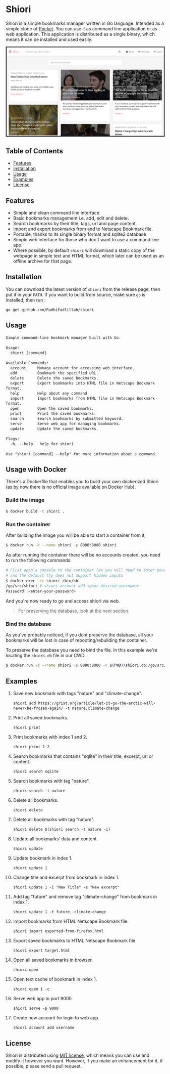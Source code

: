 # Shiori

Shiori is a simple bookmarks manager written in Go language. Intended as a simple clone of [Pocket](https://getpocket.com//). You can use it as command line application or as web application. This application is distributed as a single binary, which means it can be installed and used easily.

![Screenshot](https://raw.githubusercontent.com/RadhiFadlillah/shiori/master/screenshot.png)

## Table of Contents

- [Features](#features)
- [Installation](#installation)
- [Usage](#usage)
- [Examples](#examples)
- [License](#license)

## Features

- Simple and clean command line interface.
- Basic bookmarks management i.e. add, edit and delete.
- Search bookmarks by their title, tags, url and page content.
- Import and export bookmarks from and to Netscape Bookmark file.
- Portable, thanks to its single binary format and sqlite3 database
- Simple web interface for those who don't want to use a command line app.
- Where possible, by default `shiori` will download a static copy of the webpage in simple text and HTML format, which later can be used as an offline archive for that page.

## Installation

You can download the latest version of `shiori` from the release page, then put it in your `PATH`. If you want to build from source, make sure `go` is installed, then run :

```
go get github.com/RadhiFadlillah/shiori
```

## Usage

```
Simple command-line bookmark manager built with Go.

Usage:
  shiori [command]

Available Commands:
  account     Manage account for accessing web interface.
  add         Bookmark the specified URL.
  delete      Delete the saved bookmarks.
  export      Export bookmarks into HTML file in Netscape Bookmark format.
  help        Help about any command
  import      Import bookmarks from HTML file in Netscape Bookmark format.
  open        Open the saved bookmarks.
  print       Print the saved bookmarks.
  search      Search bookmarks by submitted keyword.
  serve       Serve web app for managing bookmarks.
  update      Update the saved bookmarks.

Flags:
  -h, --help   help for shiori

Use "shiori [command] --help" for more information about a command.
```

## Usage with Docker

There's a Dockerfile that enables you to build your own dockerized Shiori (as by now there is no official image available on Docker Hub).

### Build the image

```bash
$ docker build -t shiori .
```

### Run the container

After building the image you will be able to start a container from it;

```bash
$ docker run -d --name shiori -p 8080:8080 shiori
```

As after running the container there will be no accounts created, you need to run the following commands:

```bash
# First open a console to the container (as you will need to enter your password)
# and the default tty does not support hidden inputs
$ docker exec -it shiori /bin/sh
/go/src/shiori # shiori account add <your-desired-username>
Password: <enter-your-password>
```

And you're now ready to go and access shiori via web.

> For preserving the database, look at the next section.

### Bind the database

As you've probably noticed, if you dont preserve the database, all your bookmarks will be lost in case of rebooting/rebuilding the container.

To preserve the database you need to bind the file. In this example we're locating the `shiori.db` file in our CWD.

```bash
$ docker run -d --name shiori -p 8080:8080 -v $(PWD)/shiori.db:/go/src/shiori/shiori.db shiori
```

## Examples

1. Save new bookmark with tags "nature" and "climate-change".

   ```
   shiori add https://grist.org/article/let-it-go-the-arctic-will-never-be-frozen-again/ -t nature,climate-change
   ```

2. Print all saved bookmarks.

   ```
   shiori print
   ```

2. Print bookmarks with index 1 and 2.

   ```
   shiori print 1 2
   ```

3. Search bookmarks that contains "sqlite" in their title, excerpt, url or content.

   ```
   shiori search sqlite
   ```

4. Search bookmarks with tag "nature".

   ```
   shiori search -t nature
   ```

5. Delete all bookmarks.

   ```
   shiori delete
   ```

6. Delete all bookmarks with tag "nature".

   ```
   shiori delete $(shiori search -t nature -i)
   ```

7. Update all bookmarks' data and content.

   ```
   shiori update
   ```

8. Update bookmark in index 1.

   ```
   shiori update 1
   ```

9. Change title and excerpt from bookmark in index 1.

   ```
   shiori update 1 -i "New Title" -e "New excerpt"
   ```

10. Add tag "future" and remove tag "climate-change" from bookmark in index 1.

    ```
    shiori update 1 -t future,-climate-change
    ```

11. Import bookmarks from HTML Netscape Bookmark file.

    ```
    shiori import exported-from-firefox.html
    ```

12. Export saved bookmarks to HTML Netscape Bookmark file.

    ```
    shiori export target.html
    ```

13. Open all saved bookmarks in browser.

    ```
    shiori open
    ```

14. Open text cache of bookmark in index 1.

    ```
    shiori open 1 -c
    ```

15. Serve web app in port 9000.

    ```
    shiori serve -p 9000
    ```

16. Create new account for login to web app.

    ```
    shiori account add username
    ```

## License

Shiori is distributed using [MIT license](https://choosealicense.com/licenses/mit/), which means you can use and modify it however you want. However, if you make an enhancement for it, if possible, please send a pull request.
